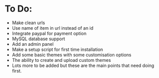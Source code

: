 To Do:
==========

- Make clean urls
- Use name of item in url instead of an id
- Integrate paypal for payment option
- MySQL database support
- Add an admin panel
- Make a setup script for first time installation
- Add some basic themes with some customisation options
- The ability to create and upload custom themes
- Lots more to be added but these are the main points that need doing first.
